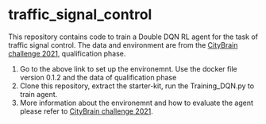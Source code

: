 # traffic_signal_control
This repository contains code to train a Double DQN RL agent for the task of traffic signal control. The data and environment are from the 
[CityBrain challenge 2021](https://kddcup2021-citybrainchallenge.readthedocs.io/en/final-phase/try-it-yourself.html), qualification phase.


1. Go to the above link to set up the environemnt. Use the docker file version 0.1.2 and the data of qualification phase
2. Clone this repository, extract the starter-kit, run the Training_DQN.py to train agent.
3. More information about the environemnt and how to evaluate the agent please refer to [CityBrain challenge 2021](https://kddcup2021-citybrainchallenge.readthedocs.io/en/final-phase/try-it-yourself.html).
